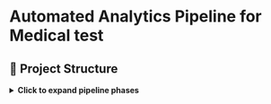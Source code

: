 # **Automated Analytics Pipeline for Medical test**

## 📁 Project Structure

<details>
<summary><strong>Click to expand pipeline phases</strong></summary>

### 🛠️ Creation of Public version is in progress
### 🚀 Original version was launched on March 2025, tested and works properly

---

### **Process-pipeline**

- `1_create-daily-report-base` via Power Shell
- `2_run-it-by-6-schedules` via Task Scheduler
- `3_email-drafts-by-6-schedules` via App Script

### 📁 Repository Structure

- `visuals/` – infographics
- `docs/` -  project documentation

---

###  [`1_create-daily-report-base`](link)
- Automates daily generation of a report folder with corresponding name and date, using 6 different schedules a month.  
- Automates daily generation of Word report templates for 5 different locations (address, physician name, date, extra detailes for some offices)
- Automates daily generation of e-mail drafts (regarding 6 schedules and 5 locations) for proceeding reports to the next step process.

---

🔐 Disclaimer All names, schedules, and content are synthetic. This branch is designed strictly for portfolio demonstration and technical evaluation purposes.

</details>




